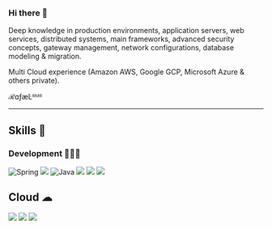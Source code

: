 ### Hi there 👋

Deep knowledge in production environments, application servers, web services, distributed systems, main frameworks, advanced security concepts, gateway management, network configurations, database modeling & migration.

Multi Cloud experience (Amazon AWS, Google GCP, Microsoft Azure & others private).

ℛɑƒæĿᴿᴹᴿ

---

## Skills 🚀

### Development 👨🏼‍💻
<p>
  <img alt="Spring" src="https://img.shields.io/badge/Spring-6DB33F?style=for-the-badge&logo=spring&labelColor=black&loColor=black" />
  <img src="https://img.shields.io/badge/Kotlin-7F52FF?style=for-the-badge&logo=kotlin&labelColor=black" />
  <img alt="Java" src="https://img.shields.io/badge/Java-FF0000?style=for-the-badge&logo=openjdk&&labelColor=black" />
  <img src="https://img.shields.io/badge/Python-3776AB?style=for-the-badge&logo=python&labelColor=black" />
  <img src="https://img.shields.io/badge/C%2B%2B-00599C?style=for-the-badge&logo=c%2B%2B&labelColor=black" />
  <img src="https://img.shields.io/badge/C-A8B9CC?style=for-the-badge&logo=c&labelColor=black" />
</p>

## Cloud ☁︎
<p>
  <img src="https://img.shields.io/badge/Amazon-AWS-FF9900?style=for-the-badge&logo=amazonaws&labelColor=black" />
  <img src="https://img.shields.io/badge/Google-GCP-4285F4?style=for-the-badge&logo=google-cloud&labelColor=black" />
  <img src="https://img.shields.io/badge/Microsoft-Azure-0089D6?style=for-the-badge&logo=microsoft-azure&labelColor=black" />
</p>
